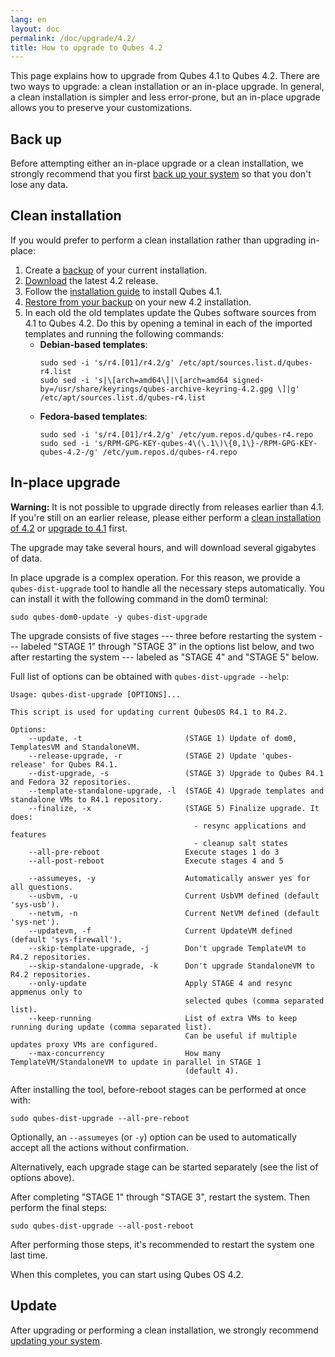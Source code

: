 ```yaml
---
lang: en
layout: doc
permalink: /doc/upgrade/4.2/
title: How to upgrade to Qubes 4.2
---
```


This page explains how to upgrade from Qubes 4.1 to Qubes 4.2. There are two
ways to upgrade: a clean installation or an in-place upgrade. In general, a
clean installation is simpler and less error-prone, but an in-place upgrade
allows you to preserve your customizations.

## Back up

Before attempting either an in-place upgrade or a clean installation, we
strongly recommend that you first [back up your
system](/doc/how-to-back-up-restore-and-migrate/) so that you don't lose any
data.

## Clean installation

If you would prefer to perform a clean installation rather than upgrading
in-place:

1. Create a
   [backup](/doc/how-to-back-up-restore-and-migrate/#creating-a-backup) of your
   current installation.
2. [Download](/downloads/) the latest 4.2 release.
3. Follow the [installation guide](/doc/installation-guide/) to install Qubes
   4.1.
4. [Restore from your
   backup](/doc/how-to-back-up-restore-and-migrate/#restoring-from-a-backup) on
   your new 4.2 installation.
5. In each old the old templates update the Qubes software sources from 4.1 to Qubes 4.2. Do this by opening a teminal in each of the imported templates and running the following commands:
   - **Debian-based templates**:
     ```
     sudo sed -i 's/r4.[01]/r4.2/g' /etc/apt/sources.list.d/qubes-r4.list
     sudo sed -i 's|\[arch=amd64\]|\[arch=amd64 signed-by=/usr/share/keyrings/qubes-archive-keyring-4.2.gpg \]|g' /etc/apt/sources.list.d/qubes-r4.list
     ```
   - **Fedora-based templates**: 
     ```
     sudo sed -i 's/r4.[01]/r4.2/g' /etc/yum.repos.d/qubes-r4.repo
     sudo sed -i 's/RPM-GPG-KEY-qubes-4\(\.1\)\{0,1\}-/RPM-GPG-KEY-qubes-4.2-/g' /etc/yum.repos.d/qubes-r4.repo
     ```

## In-place upgrade

**Warning:** It is not possible to upgrade directly from releases earlier than
4.1. If you're still on an earlier release, please either perform a [clean
installation of 4.2](#clean-installation) or [upgrade to
4.1](/doc/upgrade/4.1/) first.

The upgrade may take several hours, and will download several gigabytes of
data.

In place upgrade is a complex operation. For this reason, we provide a
`qubes-dist-upgrade` tool to handle all the necessary steps automatically. You
can install it with the following command in the dom0 terminal:

    sudo qubes-dom0-update -y qubes-dist-upgrade

The upgrade consists of five stages --- three before restarting the system ---
labeled "STAGE 1" through "STAGE 3" in the options list below, and two after restarting the system --- labeled as "STAGE 4" and "STAGE 5" below.

Full list of options can be obtained with `qubes-dist-upgrade --help`:

    Usage: qubes-dist-upgrade [OPTIONS]...

    This script is used for updating current QubesOS R4.1 to R4.2.
    
    Options:
        --update, -t                       (STAGE 1) Update of dom0, TemplatesVM and StandaloneVM.
        --release-upgrade, -r              (STAGE 2) Update 'qubes-release' for Qubes R4.1.
        --dist-upgrade, -s                 (STAGE 3) Upgrade to Qubes R4.1 and Fedora 32 repositories.
        --template-standalone-upgrade, -l  (STAGE 4) Upgrade templates and standalone VMs to R4.1 repository.
        --finalize, -x                     (STAGE 5) Finalize upgrade. It does:
                                             - resync applications and features
                                             - cleanup salt states
        --all-pre-reboot                   Execute stages 1 do 3
        --all-post-reboot                  Execute stages 4 and 5
    
        --assumeyes, -y                    Automatically answer yes for all questions.
        --usbvm, -u                        Current UsbVM defined (default 'sys-usb').
        --netvm, -n                        Current NetVM defined (default 'sys-net').
        --updatevm, -f                     Current UpdateVM defined (default 'sys-firewall').
        --skip-template-upgrade, -j        Don't upgrade TemplateVM to R4.2 repositories.
        --skip-standalone-upgrade, -k      Don't upgrade StandaloneVM to R4.2 repositories.
        --only-update                      Apply STAGE 4 and resync appmenus only to
                                           selected qubes (comma separated list).
        --keep-running                     List of extra VMs to keep running during update (comma separated list).
                                           Can be useful if multiple updates proxy VMs are configured.
        --max-concurrency                  How many TemplateVM/StandaloneVM to update in parallel in STAGE 1
                                           (default 4).

After installing the tool, before-reboot stages can be performed at once with:

    sudo qubes-dist-upgrade --all-pre-reboot

Optionally, an `--assumeyes` (or `-y`) option can be used to automatically
accept all the actions without confirmation.

Alternatively, each upgrade stage can be started separately (see the list of
options above).

After completing "STAGE 1" through "STAGE 3", restart the system. Then perform
the final steps:

    sudo qubes-dist-upgrade --all-post-reboot

After performing those steps, it's recommended to restart the system one last time.

When this completes, you can start using Qubes OS 4.2.


## Update

After upgrading or performing a clean installation, we strongly recommend
[updating your system](/doc/how-to-update/).
